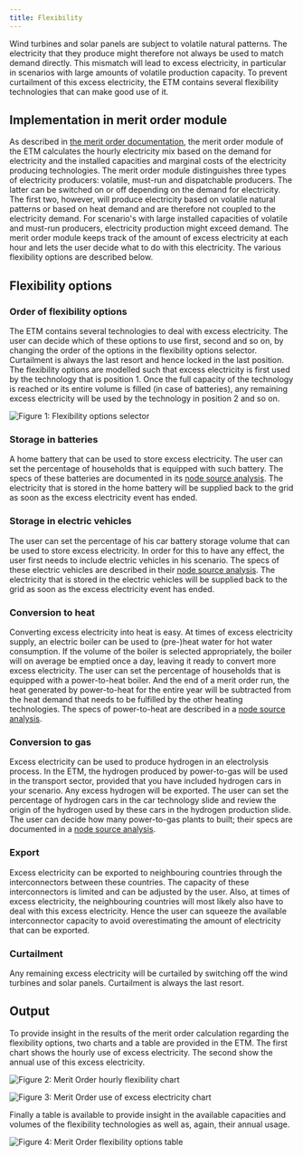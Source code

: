 ```yaml
---
title: Flexibility
---
```


Wind turbines and solar panels are subject to volatile natural patterns. The electricity that they produce might therefore not always be used to match demand directly. This mismatch will lead to excess electricity, in particular in scenarios with large amounts of volatile production capacity. To prevent curtailment of this excess electricity, the ETM contains several flexibility technologies that can make good use of it.

## Implementation in merit order module

As described in [the merit order documentation](merit-order.md), the merit order module of the ETM calculates the hourly electricity mix based on the demand for electricity and the installed capacities and marginal costs of the electricity producing technologies. The merit order module distinguishes three types of electricity producers: volatile, must-run and dispatchable producers. The latter can be switched on or off depending on the demand for electricity. The first two, however, will produce electricity based on volatile natural patterns or based on heat demand and are therefore not coupled to the electricity demand. For scenario's with large installed capacities of volatile and must-run producers, electricity production might exceed demand. The merit order module keeps track of the amount of excess electricity at each hour and lets the user decide what to do with this electricity. The various flexibility options are described below.

## Flexibility options

### Order of flexibility options

The ETM contains several technologies to deal with excess electricity. The user can decide which of these options to use first, second and so on, by changing the order of the options in the flexibility options selector. Curtailment is always the last resort and hence locked in the last position. The flexibility options are modelled such that excess electricity is first used by the technology that is position 1. Once the full capacity of the technology is reached or its entire volume is filled (in case of batteries), any remaining excess electricity will be used by the technology in position 2 and so on.

![Figure 1: Flexibility options selector](/img/docs/20160809-screenshot-flex-options.png)

### Storage in batteries

A home battery that can be used to store excess electricity. The user can set the percentage of households that is equipped with such battery. The specs of these batteries are documented in its [node source analysis](https://github.com/quintel/etdataset-public/blob/master/nodes_source_analyses/households/households_flexibility_p2p_electricity.converter.xlsx). The electricity that is stored in the home battery will be supplied back to the grid as soon as the excess electricity event has ended.

### Storage in electric vehicles

The user can set the percentage of his car battery storage volume that can be used to store excess electricity. In order for this to have any effect, the user first needs to include electric vehicles in his scenario. The specs of these electric vehicles are described in their [node source analysis](https://github.com/quintel/etdataset-public/blob/master/nodes_source_analyses/transport/transport_car_using_electricity.converter.xlsx). The electricity that is stored in the electric vehicles will be supplied back to the grid as soon as the excess electricity event has ended.

### Conversion to heat

Converting excess electricity into heat is easy. At times of excess electricity supply, an electric boiler can be used to (pre-)heat water for hot water consumption. If the volume of the boiler is selected appropriately, the boiler will on average be emptied once a day, leaving it ready to convert more excess electricity. The user can set the percentage of households that is equipped with a power-to-heat boiler. And the end of a merit order run, the heat generated by power-to-heat for the entire year will be subtracted from the heat demand that needs to be fulfilled by the other heating technologies. The specs of power-to-heat are described in a [node source analysis](https://github.com/quintel/etdataset-public/blob/master/nodes_source_analyses/households/households_flexibility_p2h_electricity.converter.xlsx).

### Conversion to gas

Excess electricity can be used to produce hydrogen in an electrolysis process. In the ETM, the hydrogen produced by power-to-gas will be used in the transport sector, provided that you have included hydrogen cars in your scenario. Any excess hydrogen will be exported. The user can set the percentage of hydrogen cars in the car technology slide and review the origin of the hydrogen used by these cars in the hydrogen production slide. The user can decide how many power-to-gas plants to built; their specs are documented in a [node source analysis](https://github.com/quintel/etdataset-public/blob/master/nodes_source_analyses/energy/energy_flexibility_p2g_electricity.converter.xlsx).

### Export

Excess electricity can be exported to neighbouring countries through the interconnectors between these countries. The capacity of these interconnectors is limited and can be adjusted by the user. Also, at times of excess electricity, the neighbouring countries will most likely also have to deal with this excess electricity. Hence the user can squeeze the available interconnector capacity to avoid overestimating the amount of electricity that can be exported.

### Curtailment
Any remaining excess electricity will be curtailed by switching off the wind turbines and solar panels. Curtailment is always the last resort.

## Output

To provide insight in the results of the merit order calculation regarding the flexibility options, two charts and a table are provided in the ETM. The first chart shows the hourly use of excess electricity. The second show the annual use of this excess electricity.

![Figure 2: Merit Order hourly flexibility chart](/img/docs/20160810-screenshot-hourly-flex.png)

![Figure 3: Merit Order use of excess electricity chart](/img/docs/20160810-screenshot-excess-el.png)

Finally a table is available to provide insight in the available capacities and volumes of the flexibility technologies as well as, again, their annual usage.

![Figure 4: Merit Order flexibility options table](/img/docs/20160810-screenshot-flex-options.png)
